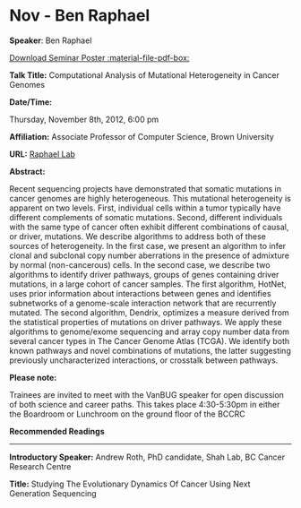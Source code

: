 # Nov - Ben Raphael

**Speaker**: Ben Raphael

[Download Seminar Poster :material-file-pdf-box:](http://www.vanbug.org/wp-content/uploads/2012/10/poster_nov_2012.pdf "poster_nov_2012.pdf")

**Talk Title:** Computational Analysis of Mutational Heterogeneity in Cancer Genomes

**Date/Time:**

Thursday, November 8th, 2012, 6:00 pm

**Affiliation:** Associate Professor of Computer Science, Brown University

**URL:** [Raphael Lab](http://compbio.cs.brown.edu/)

**Abstract:**

Recent sequencing projects have demonstrated that somatic mutations in cancer genomes are highly heterogeneous. This mutational heterogeneity is apparent on two levels. First, individual cells within a tumor typically have different complements of somatic mutations. Second, different individuals with the same type of cancer often exhibit different combinations of causal, or driver, mutations. We describe algorithms to address both of these sources of heterogeneity. In the first case, we present an algorithm to infer clonal and subclonal copy number aberrations in the presence of admixture by normal (non-cancerous) cells. In the second case, we describe two algorithms to identify driver pathways, groups of genes containing driver mutations, in a large cohort of cancer samples. The first algorithm, HotNet, uses prior information about interactions between genes and identifies subnetworks of a genome-scale interaction network that are recurrently mutated. The second algorithm, Dendrix, optimizes a measure derived from the statistical properties of mutations on driver pathways. We apply these algorithms to genome/exome sequencing and array copy number data from several cancer types in The Cancer Genome Atlas (TCGA). We identify both known pathways and novel combinations of mutations, the latter suggesting previously uncharacterized interactions, or crosstalk between pathways.

**Please note:**

Trainees are invited to meet with the VanBUG speaker for open discussion of both science and career paths. This takes place 4:30-5:30pm in either the Boardroom or Lunchroom on the ground floor of the BCCRC

**Recommended Readings**

---

**Introductory Speaker:** Andrew Roth, PhD candidate, Shah Lab, BC Cancer Research Centre

**Title:** Studying The Evolutionary Dynamics Of Cancer Using Next Generation Sequencing

